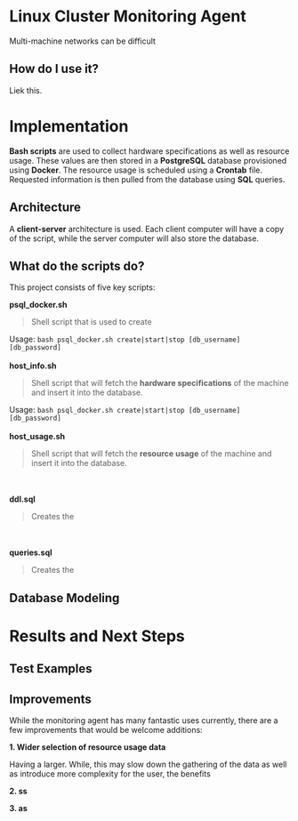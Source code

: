 # Linux Cluster Monitoring Agent

Multi-machine networks can be difficult

## How do I use it?

Liek this.

# Implementation
**Bash scripts** are used to collect hardware specifications as well as resource usage.
These values are then stored in a **PostgreSQL** database provisioned using **Docker**. The resource usage is scheduled using a **Crontab** file. Requested information is then pulled from the database using  **SQL** queries.

## Architecture
A **client-server** architecture is used. Each client computer will have a copy of the script, while the server computer will also store the database.

## What do the scripts do?
This project consists of five key scripts:

**psql_docker.sh**
> Shell script that is used to create

Usage: ```bash psql_docker.sh create|start|stop [db_username] [db_password]```
<br/><br/>
**host_info.sh**
> Shell script that will fetch the **hardware specifications** of the machine and insert it into the database.

Usage: ```bash psql_docker.sh create|start|stop [db_username] [db_password]```
<br/><br/>
**host_usage.sh**
> Shell script that will fetch the **resource usage** of the machine and insert it into the database.

<br/><br/>
**ddl.sql**
> Creates the 

<br/><br/>
**queries.sql**
> Creates the 


## Database Modeling

# Results and Next Steps

## Test Examples

## Improvements
While the monitoring agent has many fantastic uses currently, there are a few improvements that would be welcome additions:

**1. Wider selection of resource usage data**

Having a larger. While, this may slow down the gathering of the data as well as introduce more complexity for the user, the benefits

**2. ss**

**3. as**


